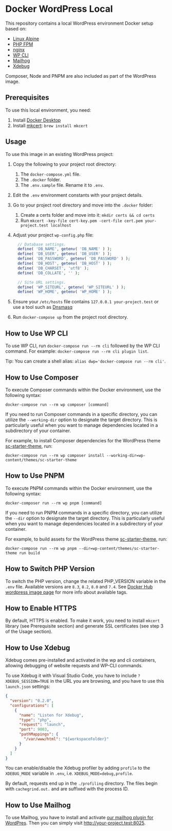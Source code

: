 # Docker WordPress Local

This repository contains a local WordPress environment Docker setup based on:

- [Linux Alpine](https://www.alpinelinux.org/)
- [PHP FPM](https://www.php.net/manual/en/install.fpm.php)
- [nginx](https://www.nginx.com/)
- [WP CLI](https://wp-cli.org/)
- [Mailhog](https://github.com/mailhog/MailHog)
- [Xdebug](https://xdebug.org/)

Composer, Node and PNPM are also included as part of the WordPress image.

## Prerequisites

To use this local environment, you need:

1. Install [Docker Desktop](https://www.docker.com/products/docker-desktop/)
1. Install [mkcert](https://github.com/FiloSottile/mkcert#macos): `brew install
mkcert`

## Usage

To use this image in an existing WordPress project:

1. Copy the following to your project root directory:
   1. The `docker-compose.yml` file.
   1. The `.docker` folder.
   1. The `.env.sample` file. Rename it to `.env`.
1. Edit the `.env` environment constants with your project details.
1. Go to your project root directory and move into the `.docker` folder:
   1. Create a certs folder and move into it: `mkdir certs && cd certs`
   1. Run `mkcert -key-file cert-key.pem -cert-file cert.pem your-project.test localhost`
1. Adjust your project `wp-config.php` file:

   ```php
     // Database settings.
     define( 'DB_NAME', getenv( 'DB_NAME' ) );
     define( 'DB_USER', getenv( 'DB_USER' ) );
     define( 'DB_PASSWORD', getenv( 'DB_PASSWORD' ) );
     define( 'DB_HOST', getenv( 'DB_HOST' ) );
     define( 'DB_CHARSET', 'utf8' );
     define( 'DB_COLLATE', '' );

     // Site URL settings.
     define( 'WP_SITEURL', getenv( 'WP_SITEURL' ) );
     define( 'WP_HOME', getenv( 'WP_HOME' ) );
   ```

1. Ensure your `/etc/hosts` file contains `127.0.0.1 your-project.test` or use a
   tool such as [Dnsmasq](https://thekelleys.org.uk/dnsmasq/doc.html)
1. Run `docker-compose up` from the project root directory.

## How to Use WP CLI

To use WP CLI, run `docker-compose run --rm cli` followed by the WP CLI command.
For example: `docker-compose run --rm cli plugin list`.

Tip: You can create a shell alias: `alias dwp='docker-compose run --rm cli'`.

## How to Use Composer

To execute Composer commands within the Docker environment, use the following syntax:

`docker-compose run --rm wp composer [command]`

If you need to run Composer commands in a specific directory, you can utilize
the `--working-dir` option to designate the target directory. This is
particularly useful when you want to manage dependencies located
in a subdirectory of your container.

For example, to install Composer dependencies for the WordPress theme
[sc-starter-theme](https://github.com/somoscuatro/sc-starter-theme), run:

`docker-compose run --rm wp composer install
--working-dir=wp-content/themes/sc-starter-theme`

## How to Use PNPM

To execute PNPM commands within the Docker environment, use the following
syntax:

`docker-composer run --rm wp pnpm [command]`

If you need to run PNPM commands in a specific directory, you can utilize the
`--dir` option to designate the target directory. This is particularly useful
when you want to manage dependencies located in a subdirectory of your
container.

For example, to build assets for the WordPress theme
[sc-starter-theme](https://github.com/somoscuatro/sc-starter-theme), run:

`docker-compose run --rm wp pnpm --dir=wp-content/themes/sc-starter-theme run
build`

## How to Switch PHP Version

To switch the PHP version, change the related PHP_VERSION variable in the `.env`
file. Available versions are `8.3`, `8.2`, `8.0` and `7.4`. See [Docker Hub
wordpress image
page](https://hub.docker.com/_/wordpress/tags?page=&page_size=&ordering=&name=cli-php7)
for more info about available tags.

## How to Enable HTTPS

By default, HTTPS is enabled. To make it work, you need to install `mkcert`
library (see Prerequisite section) and generate SSL certificates (see step 3 of
the Usage section).

## How to Use Xdebug

Xdebug comes pre-installed and activated in the wp and cli containers, allowing
debugging of website requests and WP-CLI commands.

To use Xdebug it with Visual Studio Code, you have to
include `?XDEBUG_SESSION=TRUE` in the URL you are browsing, and you have to use
this `launch.json` settings:

```JSON
{
  "version": "0.2.0",
  "configurations": [
    {
      "name": "Listen for Xdebug",
      "type": "php",
      "request": "launch",
      "port": 9003,
      "pathMappings": {
        "/var/www/html": "${workspaceFolder}"
      }
    }
  ]
}
```

You can enable/disable the Xdebug profiler by adding `profile` to the
`XDEBUG_MODE` variable in `.env`, i.e. `XDEBUG_MODE=debug,profile`.

By default, requests end up in the `./profiling` directory. The files begin with
`cachegrind.out.` and are suffixed with the process ID.

## How to Use Mailhog

To use Mailhog, you have to install and activate [our mailhog plugin for
WordPres](https://github.com/somoscuatro/mailhog). Then you can simply visit
http://your-project.test:8025.
